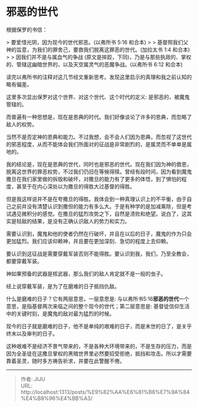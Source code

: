 # 邪恶的世代

根据保罗的书信：

&gt; 要爱惜光阴，因为现今的世代邪恶。(以弗所书 5:16 和合本)
&gt; 
&gt; 基督照我们父 神的旨意，为我们的罪舍己，要救我们脱离这罪恶的世代。(加拉太书 1:4 和合本)
&gt; 
&gt; 因我们并不是与属血气的争战 (原文是摔跤，下同)，乃是与那些执政的、掌权的、管辖这幽暗世界的，以及天空属灵气的恶魔争战。(以弗所书 6:12 和合本)

读完以弗所书的注释对这几节经文重新思考。发现这里启示的真理和我之前认知的略有偏差。

这里多次显出保罗对这个世界、对这个世代、这个时代的定义: 是邪恶的，被魔鬼管辖的。

而普遍有一种思想是，现在是恩典的时代。我们好像谈论了许多的恩典，而忽略了敌人的权势。

当然不是否定神的恩典和能力。不过我想，会不会人们因为恩典，而忽视了这世代的邪恶程度，从而不能体会我们所面对的征战是非常剧烈的，是属灵而不单单是属地的。

我的结论是，现在是恩典的世代，同时也是邪恶的世代。现在我们因为神的救恩，脱离这世界的罪恶权势，不过我们仍旧在等候得赎。曾经有段时间，因为看到魔鬼撒旦在我们家里做的拆毁和破坏，对撒旦的能力有了更多的体悟，到了惧怕的程度，甚至于在内心深处以为撒旦的得胜大过基督的得胜。

但是我这样说并不是在夸撒旦的得胜。我体会到一种真理认识上的不平衡，由于自己之前并没有清楚认识到撒但的能力有多么大。于是有种学的是加减乘除，但是考试遇见微积分的感觉。在撒旦的猛烈攻势之下，自然是溃败和绝望。说白了，这其实是轻敌的结果，是没有正确认识敌人的势力和实力。

需要认识到，魔鬼和他的使者仍然在行破坏，并且在以后的日子，魔鬼的作为只会更加猛烈。我们应该仰赖神，并且要在更加深刻、急切的程度上去仰赖。

要认识到这征战是需要穿戴军装否则不能得胜。要认识到我，我们，乃至全教会，都要穿戴军装。

神如果预备的武器是核武器，那么我们的敌人肯定就不是一般的虫子。

经上说穿戴军装，是为了在磨难的日子抵挡仇敌。

什么是磨难的日子？它有两层意思，一层意思是: 与以弗所书5:16**邪恶的世代**一个意思，是指基督两次来临之间的整个现今的世代；第二层意思是: 基督徒信仰生活中的关键时刻，是魔鬼的敌对最为猛烈的时候。

现今的日子就是磨难的日子，他不是单纯的艰难的日子，而是末世的日了，是关乎终末以及审判的日子。

这种艰难不是经济不景气带来的，不是各种大环境带来的，不是生存的压力，而是因为全圣徒在这撒旦掌权的黑暗世界里必然要招受拒绝，抵挡和攻击。所以才需要靠着圣灵，随时多方祷告祈求，并要在此警醒不倦。


---

> 作者: JIJU  
> URL: http://localhost:1313/posts/%E9%82%AA%E6%81%B6%E7%9A%84%E4%B8%96%E4%BB%A3/  

